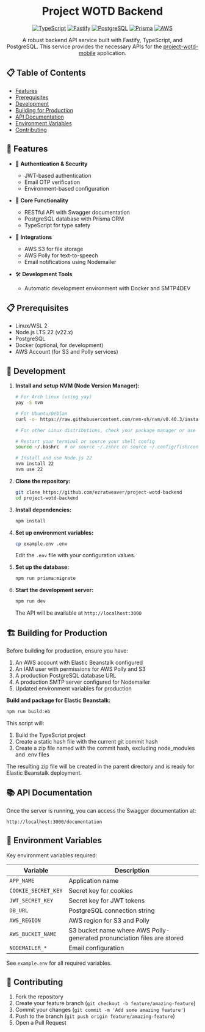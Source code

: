 <div align="center">

# Project WOTD Backend

[![TypeScript](https://img.shields.io/badge/TypeScript-007ACC?style=for-the-badge&logo=typescript&logoColor=white)](https://www.typescriptlang.org/)
[![Fastify](https://img.shields.io/badge/Fastify-000000?style=for-the-badge&logo=fastify&logoColor=white)](https://www.fastify.io/)
[![PostgreSQL](https://img.shields.io/badge/PostgreSQL-316192?style=for-the-badge&logo=postgresql&logoColor=white)](https://www.postgresql.org/)
[![Prisma](https://img.shields.io/badge/Prisma-2D3748?style=for-the-badge&logo=prisma&logoColor=white)](https://www.prisma.io/)
[![AWS](https://img.shields.io/badge/AWS-232F3E?style=for-the-badge&logo=amazon-aws&logoColor=white)](https://aws.amazon.com/)

</div>

<div align="center">

A robust backend API service built with Fastify, TypeScript, and PostgreSQL. This service provides the necessary APIs for the [project-wotd-mobile](https://github.com/ezratweaver/project-wotd-mobile) application.

</div>

## 📋 Table of Contents

- [Features](#-features)
- [Prerequisites](#-prerequisites)
- [Development](#-development)
- [Building for Production](#-building-for-production)
- [API Documentation](#-api-documentation)
- [Environment Variables](#-environment-variables)
- [Contributing](#-contributing)

## 🚀 Features

- 🔐 **Authentication & Security**
  - JWT-based authentication
  - Email OTP verification
  - Environment-based configuration

- 🎯 **Core Functionality**
  - RESTful API with Swagger documentation
  - PostgreSQL database with Prisma ORM
  - TypeScript for type safety

- 🔌 **Integrations**
  - AWS S3 for file storage
  - AWS Polly for text-to-speech
  - Email notifications using Nodemailer

- 🛠️ **Development Tools**
  - Automatic development environment with Docker and SMTP4DEV

## 📋 Prerequisites

- Linux/WSL 2
- Node.js LTS 22 (v22.x)
- PostgreSQL
- Docker (optional, for development)
- AWS Account (for S3 and Polly services)

## 🔧 Development

1. **Install and setup NVM (Node Version Manager):**
   ```bash
   # For Arch Linux (using yay)
   yay -S nvm

   # For Ubuntu/Debian
   curl -o- https://raw.githubusercontent.com/nvm-sh/nvm/v0.40.3/install.sh | bash

   # For other Linux distributions, check your package manager or use the curl method above
   
   # Restart your terminal or source your shell config
   source ~/.bashrc  # or source ~/.zshrc or source ~/.config/fish/config.fish
   
   # Install and use Node.js 22
   nvm install 22
   nvm use 22
   ```

2. **Clone the repository:**
   ```bash
   git clone https://github.com/ezratweaver/project-wotd-backend
   cd project-wotd-backend
   ```

3. **Install dependencies:**
   ```bash
   npm install
   ```

4. **Set up environment variables:**
   ```bash
   cp example.env .env
   ```
   Edit the `.env` file with your configuration values.

5. **Set up the database:**
   ```bash
   npm run prisma:migrate
   ```

6. **Start the development server:**
   ```bash
   npm run dev
   ```

   The API will be available at `http://localhost:3000`

## 🏗️ Building for Production

Before building for production, ensure you have:
1. An AWS account with Elastic Beanstalk configured
2. An IAM user with permissions for AWS Polly and S3
3. A production PostgreSQL database URL
4. A production SMTP server configured for Nodemailer
5. Updated environment variables for production

**Build and package for Elastic Beanstalk:**
```bash
npm run build:eb
```

This script will:
1. Build the TypeScript project
2. Create a static hash file with the current git commit hash
3. Create a zip file named with the commit hash, excluding node_modules and .env files

The resulting zip file will be created in the parent directory and is ready for Elastic Beanstalk deployment.

## 📚 API Documentation

Once the server is running, you can access the Swagger documentation at:
```
http://localhost:3000/documentation
```

## 🔐 Environment Variables

Key environment variables required:

| Variable | Description |
|----------|-------------|
| `APP_NAME` | Application name |
| `COOKIE_SECRET_KEY` | Secret key for cookies |
| `JWT_SECRET_KEY` | Secret key for JWT tokens |
| `DB_URL` | PostgreSQL connection string |
| `AWS_REGION` | AWS region for S3 and Polly |
| `AWS_BUCKET_NAME` | S3 bucket name where AWS Polly-generated pronunciation files are stored |
| `NODEMAILER_*` | Email configuration |

See `example.env` for all required variables.

## 🤝 Contributing

1. Fork the repository
2. Create your feature branch (`git checkout -b feature/amazing-feature`)
3. Commit your changes (`git commit -m 'Add some amazing feature'`)
4. Push to the branch (`git push origin feature/amazing-feature`)
5. Open a Pull Request 
